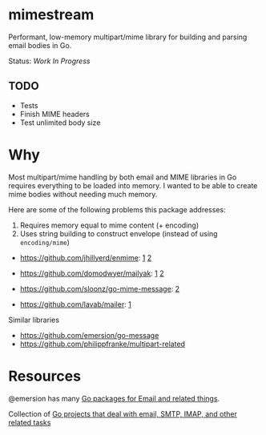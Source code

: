 # mimestream

Performant, low-memory multipart/mime library for building and parsing email bodies in Go.

Status: *Work In Progress*

## TODO

- Tests
- Finish MIME headers
- Test unlimited body size

# Why

Most multipart/mime handling by both email and MIME libraries in Go requires everything to be loaded into memory. I wanted to be able to create mime bodies without needing much memory.

Here are some of the following problems this package addresses:

1. Requires memory equal to mime content (+ encoding)
2. Uses string building to construct envelope (instead of using `encoding/mime`)

- https://github.com/jhillyerd/enmime: [1](https://github.com/jhillyerd/enmime/blob/874cc30e023f36bd1df525716196887b0f04851b/encode.go#L32) [2](https://github.com/jhillyerd/enmime/blob/874cc30e023f36bd1df525716196887b0f04851b/encode.go#L50)

- https://github.com/domodwyer/mailyak: [1](https://github.com/domodwyer/mailyak/blob/89444b05799b115121931b3b6bd05e820e69dc8b/mime.go#L152) [2](https://github.com/domodwyer/mailyak/blob/89444b05799b115121931b3b6bd05e820e69dc8b/mime.go#L57)

- https://github.com/sloonz/go-mime-message: [2](https://github.com/sloonz/go-mime-message/blob/cf50e17d2410fee25cdb89485ab0d5996f2d3bfc/multipart.go#L54)

- https://github.com/lavab/mailer: [1](https://github.com/lavab/mailer/blob/a0901ff739bb9a5599f40133deaadb250ec834db/outbound/send.go#L595)

Similar libraries

- https://github.com/emersion/go-message
- https://github.com/philippfranke/multipart-related

# Resources

@emersion has many [Go packages for Email and related things](https://github.com/emersion?utf8=%E2%9C%93&tab=repositories&q=&type=&language=go).

Collection of [Go projects that deal with email, SMTP, IMAP, and other related tasks](https://gist.github.com/Xeoncross/4ef91d6a47bc33b85d8250772a0622e1)
